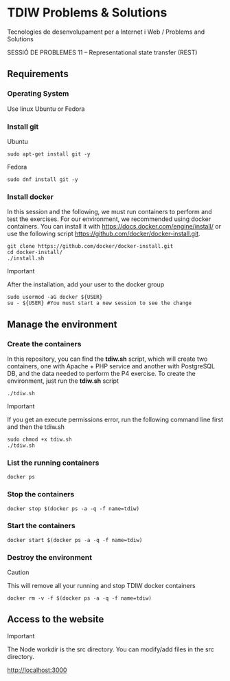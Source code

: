 # TDIW Problems & Solutions
Tecnologies de desenvolupament per a Internet i Web / Problems and Solutions

SESSIÓ DE PROBLEMES 11 – Representational state transfer (REST)

## Requirements
### Operating System
Use linux Ubuntu or Fedora 

### Install git
Ubuntu
```shell
sudo apt-get install git -y
```

Fedora
```shell
sudo dnf install git -y
```

### Install docker
In this session and the following, we must run containers to perform and test the exercises.
For our environment, we recommended using docker containers. You can install it with https://docs.docker.com/engine/install/ or use the following script https://github.com/docker/docker-install.git.
```shell
git clone https://github.com/docker/docker-install.git
cd docker-install/
./install.sh
```

> [!IMPORTANT]  
> After the installation, add your user to the docker group 
>```shell
>sudo usermod -aG docker ${USER}
>su - ${USER} #You must start a new session to see the change
>```

## Manage the environment

### Create the containers
In this repository, you can find the **tdiw.sh** script, which will create two containers, one with Apache + PHP service and another with PostgreSQL DB, and the data needed to perform the P4 exercise. 
To create the environment, just run the **tdiw.sh** script
```shell
./tdiw.sh
```
> [!IMPORTANT]  
> If you get an execute permissions error, run the following command line first and then the tdiw.sh
```shell
sudo chmod +x tdiw.sh
./tdiw.sh
```

### List the running containers
```shell
docker ps
```

### Stop the containers
```shell
docker stop $(docker ps -a -q -f name=tdiw)
```

### Start the containers
```shell
docker start $(docker ps -a -q -f name=tdiw)
```

### Destroy the environment
> [!CAUTION]
> This will remove all your running and stop TDIW docker containers
```shell
docker rm -v -f $(docker ps -a -q -f name=tdiw)
```

## Access to the website
> [!IMPORTANT]  
> The Node workdir is the src directory. You can modify/add files in the src directory. 

[http://localhost:3000](http://localhost:3000)

